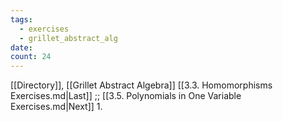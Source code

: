 ```yaml
---
tags:
  - exercises
  - grillet_abstract_alg
date:
count: 24
---
```

[[Directory]], [[Grillet Abstract Algebra]]
[[3.3. Homomorphisms Exercises.md|Last]] ;; [[3.5. Polynomials in One Variable Exercises.md|Next]]
1. 